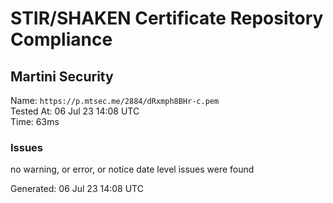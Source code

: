 # STIR/SHAKEN Certificate Repository Compliance

## Martini Security

Name: `https://p.mtsec.me/2884/dRxmph8BHr-c.pem`\
Tested At: 06 Jul 23 14:08 UTC\
Time: 63ms

### Issues

no warning, or error, or notice date level issues were found

Generated: 06 Jul 23 14:08 UTC